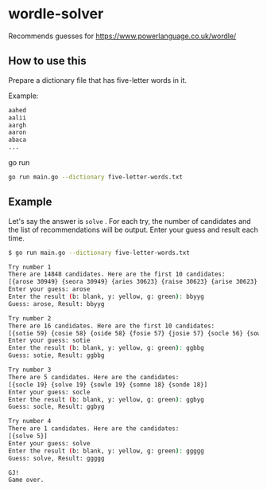 # wordle-solver

Recommends guesses for https://www.powerlanguage.co.uk/wordle/

## How to use this

Prepare a dictionary file that has five-letter words in it.

Example:
```sh
aahed
aalii
aargh
aaron
abaca
...
```

go run
```sh
go run main.go --dictionary five-letter-words.txt
```

## Example
Let's say the answer is `solve` .
For each try, the number of candidates and the list of recommendations will be output.
Enter your guess and result each time.

```sh
$ go run main.go --dictionary five-letter-words.txt

Try number 1
There are 14848 candidates. Here are the first 10 candidates:
[{arose 30949} {seora 30949} {aries 30623} {raise 30623} {arise 30623} {aesir 30623} {serai 30623} {solea 30089} {aloes 30089} {osela 30089}]
Enter your guess: arose
Enter the result (b: blank, y: yellow, g: green): bbyyg
Guess: arose, Result: bbyyg

Try number 2
There are 16 candidates. Here are the first 10 candidates:
[{sotie 59} {cosie 58} {oside 58} {fosie 57} {josie 57} {socle 56} {sowle 56} {moste 55} {solve 55} {sowte 55}]
Enter your guess: sotie
Enter the result (b: blank, y: yellow, g: green): ggbbg
Guess: sotie, Result: ggbbg

Try number 3
There are 5 candidates. Here are the candidates:
[{socle 19} {solve 19} {sowle 19} {somne 18} {sonde 18}]
Enter your guess: socle
Enter the result (b: blank, y: yellow, g: green): ggbyg
Guess: socle, Result: ggbyg

Try number 4
There are 1 candidates. Here are the candidates:
[{solve 5}]
Enter your guess: solve
Enter the result (b: blank, y: yellow, g: green): ggggg
Guess: solve, Result: ggggg

GJ!
Game over.
```